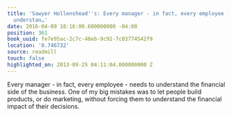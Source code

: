 ```yaml
---
title: 'Sawyer Hollenshead''s: Every manager - in fact, every employee - needs to
  understan…'
date: 2016-04-09 18:16:00.600000000 -04:00
position: 361
book_uuid: fe7e95ac-2c7c-46eb-9c92-7c03774542f9
location: '0.746732'
source: readmill
touch: false
highlighted_on: 2013-09-25 04:11:04.000000000 Z
---
```


Every manager - in fact, every employee - needs to understand the financial side of the business. One of my big mistakes was to let people build products, or do marketing, without forcing them to understand the financial impact of their decisions.